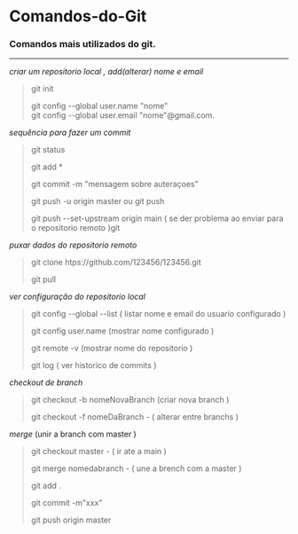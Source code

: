 # Comandos-do-Git
### Comandos mais utilizados do git.

---------------------------------------------------------------


_criar um repositorio local ,  add(alterar) nome e email_
>git init
>
>git config --global user.name "nome"  
>git config --global user.email "nome"@gmail.com.  

_sequência para fazer um commit_
>git status
>
>git add *
>
>git commit -m "mensagem sobre auteraçoes"
>
>git push -u origin master  ou  git push
>
>git push --set-upstream origin main ( se der problema ao enviar para o repositorio remoto )git 


_puxar dados do repositorio remoto_
>git clone htps://github.com/123456/123456.git
>
>git pull

_ver configuração do repositorio local_

> git config --global --list  ( listar nome e email do usuario configurado )
>
>git config user.name (mostrar nome configurado )
>
>git remote -v (mostrar nome do repositorio )
>
>git log ( ver historico de commits )

_checkout de branch_

> git checkout -b nomeNovaBranch (criar nova  branch )
>
> git checkout -f nomeDaBranch - ( alterar entre branchs )

_merge_ (unir a branch com master )

> git checkout master - ( ir ate a main )
>
> git merge nomedabranch - ( une a brench com a master )
>
> git add .
>
> git commit -m"xxx"
> 
> git push origin master






